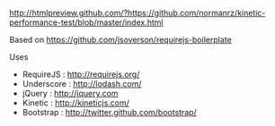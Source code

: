 http://htmlpreview.github.com/?https://github.com/normanrz/kinetic-performance-test/blob/master/index.html

Based on https://github.com/jsoverson/requirejs-boilerplate

Uses
 * RequireJS : http://requirejs.org/
 * Underscore : http://lodash.com/
 * jQuery : http://jquery.com
 * Kinetic : http://kineticjs.com/
 * Bootstrap : http://twitter.github.com/bootstrap/
